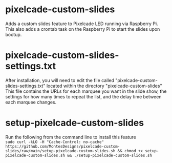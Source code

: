 # pixelcade-custom-slides
Adds a custom slides feature to Pixelcade LED running via Raspberry Pi. 
This also adds a crontab task on the Raspberry Pi to start the slides upon bootup.

# pixelcade-custom-slides-settings.txt
After installation, you will need to edit the file called "pixelcade-custom-slides-settings.txt" located within the directory "pixelcade-custom-slides"
This file contains the URLs for each marquee you want in the slide show, the settings for how many times to repeat the list, and the delay time between each marquee changes.

# setup-pixelcade-custom-slides
Run the following from the command line to install this feature <br>
``sudo curl -kLO -H "Cache-Control: no-cache" https://github.com/MontesDesigns/pixelcade-custom-slides/raw/main/setup-pixelcade-custom-slides.sh && chmod +x setup-pixelcade-custom-slides.sh && ./setup-pixelcade-custom-slides.sh``
